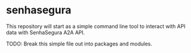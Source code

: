 # senhasegura
This repository will start as a simple command line tool to interact with API data with SenhaSegura A2A API.

TODO: Break this simple file out into packages and modules.
